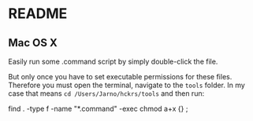 README
======

Mac OS X
--------

Easily run some .command script by simply double-click the file.

But only once you have to set executable permissions for these files.
Therefore you must open the terminal, navigate to the `tools` folder.
In my case that means `cd /Users/Jarno/hckrs/tools` and then run:

find . -type f -name "*.command" -exec chmod a+x {} \;

